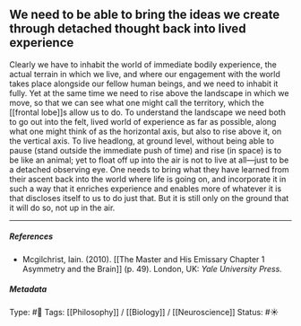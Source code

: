 ## We need to be able to bring the ideas we create through detached thought back into lived experience  # 

Clearly we have to inhabit the world of immediate bodily experience, the actual terrain in which we live, and where our engagement with the world takes place alongside our fellow human beings, and we need to inhabit it fully. Yet at the same time we need to rise above the landscape in which we move, so that we can see what one might call the territory, which the [[frontal lobe]]s allow us to do. To understand the landscape we need both to go out into the felt, lived world of experience as far as possible, along what one might think of as the horizontal axis, but also to rise above it, on the vertical axis. To live headlong, at ground level, without being able to pause (stand outside the immediate push of time) and rise (in space) is to be like an animal; yet to float off up into the air is not to live at all—just to be a detached observing eye. One needs to bring what they have learned from their ascent back into the world where life is going on, and incorporate it in such a way that it enriches experience and enables more of whatever it is that discloses itself to us to do just that. But it is still only on the ground that it will do so, not up in the air.

___

##### References

- Mcgilchrist, Iain. (2010). [[The Master and His Emissary Chapter 1 Asymmetry and the Brain]] (p. 49). London, UK: _Yale University Press._

##### Metadata

Type: #🔴 
Tags: [[Philosophy]] / [[Biology]] / [[Neuroscience]] 
Status: #☀️ 